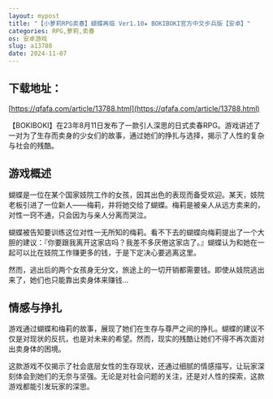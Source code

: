```yaml
---
layout: mypost
title: "【小萝莉RPG卖春】蝴蝶再临 Ver1.10★ BOKIBOKI官方中文步兵版【安卓】"
categories: RPG,萝莉,卖春
os: 安卓游戏
slug: a13788
date: 2024-11-07
---
```


## 下载地址：

[https://qfafa.com/article/13788.html](https://qfafa.com/article/13788.html)

【BOKIBOKI】在23年8月11日发布了一款引人深思的日式卖春RPG。游戏讲述了一对为了生存而卖身的少女们的故事，通过她们的挣扎与选择，揭示了人性的复杂与社会的残酷。

## 游戏概述

蝴蝶是一位在某个国家妓院工作的女孩，因其出色的表现而备受欢迎。某天，妓院老板引进了一位新人——梅莉，并将她交给了蝴蝶。梅莉是被亲人从远方卖来的，对性一窍不通，只会因为与亲人分离而哭泣。

蝴蝶被告知要训练这位对性一无所知的梅莉。看不下去的蝴蝶向梅莉提出了一个大胆的建议：『你要跟我离开这家店吗？我差不多厌倦这家店了。』蝴蝶认为和她在一起可以比在妓院工作赚更多的钱，于是下定决心要逃离这里。

然而，逃出后的两个女孩身无分文，旅途上的一切开销都需要钱。即使从妓院逃出来了，她们也只能靠出卖身体来赚钱…

## 情感与挣扎

游戏通过蝴蝶和梅莉的故事，展现了她们在生存与尊严之间的挣扎。蝴蝶的建议不仅是对现状的反抗，也是对未来的希望。然而，现实的残酷让她们不得不再次面对出卖身体的困境。

这款游戏不仅揭示了社会底层女性的生存现状，还通过细腻的情感描写，让玩家深刻体会到她们的无奈与坚强。无论是对社会问题的关注，还是对人性的探索，这款游戏都能引发玩家的深思。